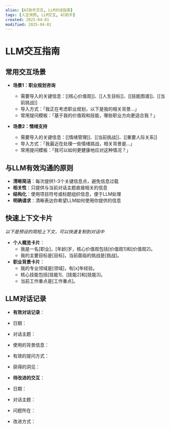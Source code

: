 ```yaml
---
alias: [AI助手交互, LLM对话指南]
tags: [人生快照, LLM交互, AI助手]
created: 2025-04-01
modified: 2025-04-01
---
```


# LLM交互指南

## 常用交互场景
- **场景1：职业规划咨询**
  - 需要导入的关键信息：[[核心价值观]]、[[人生目标]]、[[技能图谱]]、[[当前挑战]]
  - 导入方式：「我正在考虑职业规划，以下是我的相关背景...」
  - 常用提问模板：「基于我的价值观和技能，哪些职业方向更适合我？」

- **场景2：情绪支持**
  - 需要导入的关键信息：[[情绪管理]]、[[当前挑战]]、[[重要人际关系]]
  - 导入方式：「我最近在处理一些情绪挑战，相关背景是...」
  - 常用提问模板：「我可以如何更健康地应对这种情况？」

## 与LLM有效沟通的原则
- **清晰简洁**：每次提供1-3个关键信息点，避免信息过载
- **相关性**：只提供与当前对话主题直接相关的信息
- **结构化**：使用项目符号或标题组织信息，便于LLM处理
- **明确请求**：清晰表达你希望LLM如何使用你提供的信息

## 快速上下文卡片
*以下是预设的简短上下文，可以快速复制到对话中*

- **个人概览卡片**：
	- 我是一名[职业]，[年龄]岁，核心价值观包括[价值观1]和[价值观2]。 
	- 我的主要目标是[目标]，当前面临的挑战是[挑战]。
- **职业背景卡片**：
	- 我的专业领域是[领域]，有[x]年经验。 
	- 核心技能包括[技能1]、[技能2]和[技能3]。 
	- 当前工作重点是[工作重点]。

## LLM对话记录
- **有效对话记录**：
- 日期：
- 对话主题：
- 使用的背景信息：
- 有效的提问方式：
- 获得的洞见：

- **待改进的交互**：
- 日期：
- 对话主题：
- 问题所在：
- 改进方式：
